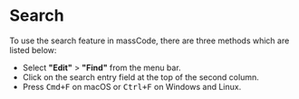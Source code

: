 # Search

To use the search feature in massCode, there are three methods which are listed below:

- Select **"Edit"** > **"Find"** from the menu bar.
- Click on the search entry field at the top of the second column. 
- Press <kbd>Cmd+F</kbd> on macOS or <kbd>Ctrl+F</kbd> on Windows and Linux.
